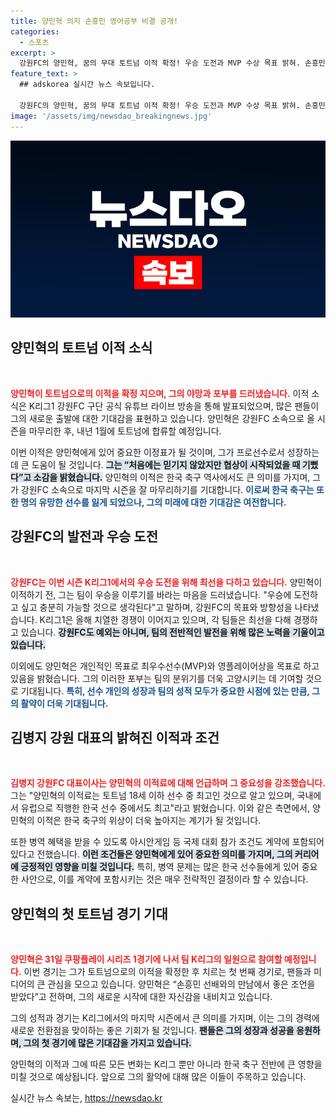 ```yaml
---
title: 양민혁 의지 손흥민 영어공부 비결 공개!
categories:
  - 스포츠
excerpt: >
  강원FC의 양민혁, 꿈의 무대 토트넘 이적 확정! 우승 도전과 MVP 수상 목표 밝혀. 손흥민과의 만남도 화제! 과연 어떤 활약을 펼칠까?
feature_text: >
  ## adskorea 실시간 뉴스 속보입니다.

  강원FC의 양민혁, 꿈의 무대 토트넘 이적 확정! 우승 도전과 MVP 수상 목표 밝혀. 손흥민과의 만남도 화제! 과연 어떤 활약을 펼칠까?
image: '/assets/img/newsdao_breakingnews.jpg'
---
```


<p><img src="/assets/img/newsdao_breakingnews.jpg" alt="adskorea 속보" /></p>

<h2 data-ke-size="size26">양민혁의 토트넘 이적 소식</h2>

<p data-ke-size="size16">&nbsp;</p>

<p><span style="color:#ee2323;"><b>양민혁이 토트넘으로의 이적을 확정 지으며, 그의 야망과 포부를 드러냈습니다.</b></span> 이적 소식은 K리그1 강원FC 구단 공식 유튜브 라이브 방송을 통해 발표되었으며, 많은 팬들이 그의 새로운 출발에 대한 기대감을 표현하고 있습니다. 양민혁은 강원FC 소속으로 올 시즌을 마무리한 후, 내년 1월에 토트넘에 합류할 예정입니다. </p>

<p>이번 이적은 양민혁에게 있어 중요한 이정표가 될 것이며, 그가 프로선수로서 성장하는 데 큰 도움이 될 것입니다. <b><span style="background-color: #21538527;">그는 “처음에는 믿기지 않았지만 협상이 시작되었을 때 기뻤다”고 소감을 밝혔습니다.</span></b> 양민혁의 이적은 한국 축구 역사에서도 큰 의미를 가지며, 그가 강원FC 소속으로 마지막 시즌을 잘 마무리하기를 기대합니다. <b><span style="color: #1a5490;">이로써 한국 축구는 또 한 명의 유망한 선수를 잃게 되었으나, 그의 미래에 대한 기대감은 여전합니다.</span></b></p>

<h2 data-ke-size="size26">강원FC의 발전과 우승 도전</h2>

<p data-ke-size="size16">&nbsp;</p>

<p><b><span style="color:#ee2323;">강원FC는 이번 시즌 K리그1에서의 우승 도전을 위해 최선을 다하고 있습니다.</span></b> 양민혁이 이적하기 전, 그는 팀이 우승을 이루기를 바라는 마음을 드러냈습니다. "우승에 도전하고 싶고 충분히 가능할 것으로 생각된다"고 말하며, 강원FC의 목표와 방향성을 나타냈습니다. K리그1은 올해 치열한 경쟁이 이어지고 있으며, 각 팀들은 최선을 다해 경쟁하고 있습니다. <b><span style="background-color: #21538527;">강원FC도 예외는 아니며, 팀의 전반적인 발전을 위해 많은 노력을 기울이고 있습니다.</span></b> </p>

<p>이외에도 양민혁은 개인적인 목표로 최우수선수(MVP)와 영플레이어상을 목표로 하고 있음을 밝혔습니다. 그의 이러한 포부는 팀의 분위기를 더욱 고양시키는 데 기여할 것으로 기대됩니다. <b><span style="color: #1a5490;">특히, 선수 개인의 성장과 팀의 성적 모두가 중요한 시점에 있는 만큼, 그의 활약이 더욱 기대됩니다.</span></b></p>

<h2 data-ke-size="size26">김병지 강원 대표의 밝혀진 이적과 조건</h2>

<p data-ke-size="size16">&nbsp;</p>

<p><b><span style="color:#ee2323;">김병지 강원FC 대표이사는 양민혁의 이적료에 대해 언급하며 그 중요성을 강조했습니다.</span></b> 그는 "양민혁의 이적료는 토트넘 18세 이하 선수 중 최고인 것으로 알고 있으며, 국내에서 유럽으로 직행한 한국 선수 중에서도 최고"라고 밝혔습니다. 이와 같은 측면에서, 양민혁의 이적은 한국 축구의 위상이 더욱 높아지는 계기가 될 것입니다. </p>

<p>또한 병역 혜택을 받을 수 있도록 아시안게임 등 국제 대회 참가 조건도 계약에 포함되어 있다고 전했습니다. <b><span style="background-color: #21538527;">이런 조건들은 양민혁에게 있어 중요한 의미를 가지며, 그의 커리어에 긍정적인 영향을 미칠 것입니다.</span></b> 특히, 병역 문제는 많은 한국 선수들에게 있어 중요한 사안으로, 이를 계약에 포함시키는 것은 매우 전략적인 결정이라 할 수 있습니다.</p>

<h2 data-ke-size="size26">양민혁의 첫 토트넘 경기 기대</h2>

<p data-ke-size="size16">&nbsp;</p>

<p><b><span style="color:#ee2323;">양민혁은 31일 쿠팡플레이 시리즈 1경기에 나서 팀 K리그의 일원으로 참여할 예정입니다.</span></b> 이번 경기는 그가 토트넘으로의 이적을 확정한 후 치르는 첫 번째 경기로, 팬들과 미디어의 큰 관심을 모으고 있습니다. 양민혁은 “손흥민 선배와의 만남에서 좋은 조언을 받았다”고 전하며, 그의 새로운 시작에 대한 자신감을 내비치고 있습니다.</p>

<p>그의 성적과 경기는 K리그에서의 마지막 시즌에서 큰 의미를 가지며, 이는 그의 경력에 새로운 전환점을 맞이하는 좋은 기회가 될 것입니다. <b><span style="background-color: #21538527;">팬들은 그의 성장과 성공을 응원하며, 그의 첫 경기에 많은 기대감을 가지고 있습니다.</span></b></p>

<p>양민혁의 이적과 그에 따른 모든 변화는 K리그 뿐만 아니라 한국 축구 전반에 큰 영향을 미칠 것으로 예상됩니다. 앞으로 그의 활약에 대해 많은 이들이 주목하고 있습니다.</p>
실시간 뉴스 속보는, <a href="https://newsdao.kr" rel="dofollow">https://newsdao.kr</a>


